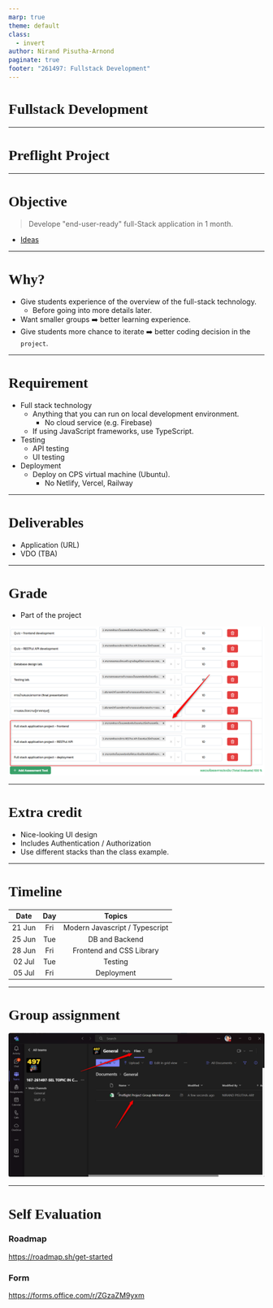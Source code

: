 ```yaml
---
marp: true
theme: default
class:
  - invert
author: Nirand Pisutha-Arnond
paginate: true
footer: "261497: Fullstack Development"
---
```


<style>
@import url('https://fonts.googleapis.com/css2?family=Prompt:ital,wght@0,100;0,300;0,400;0,700;1,100;1,300;1,400;1,700&display=swap');

    :root {
    font-family: Prompt;
    --hl-color: #D57E7E;
}
h1 {
  font-family: Prompt
}
</style>

# Fullstack Development

---

# Preflight Project

---

# Objective

> Develope "end-user-ready" full-Stack application in 1 month.

- [Ideas](https://github.com/ZOUHAIRFGRA/100-Project-Ideas-for-Full-Stack-Developers)

---

# Why?

- Give students experience of the overview of the full-stack technology.
  - Before going into more details later.
- Want smaller groups ➡️ better learning experience.
- Give students more chance to iterate ➡️ better coding decision in the `project`.

---



# Requirement

- Full stack technology
  - Anything that you can run on local development environment.
    - No cloud service (e.g. Firebase)
  - If using JavaScript frameworks, use TypeScript.
- Testing
  - API testing
  - UI testing
- Deployment
  - Deploy on CPS virtual machine (Ubuntu).
    - No Netlify, Vercel, Railway

---

# Deliverables

- Application (URL)
- VDO (TBA)

---

# Grade

- Part of the project

![width:600](./img/grade.png)

---

# Extra credit
-	Nice-looking UI design
-	Includes Authentication / Authorization
- Use different stacks than the class example.


---

# Timeline

|  Date  | Day |             Topics             |
| :----: | :-: | :----------------------------: |
| 21 Jun | Fri | Modern Javascript / Typescript |
| 25 Jun | Tue |         DB and Backend         |
| 28 Jun | Fri |    Frontend and CSS Library    |
| 02 Jul | Tue |            Testing             |
| 05 Jul | Fri |           Deployment           |

---

# Group assignment

![width:800px](./img/preflight_member.png)


---

# Self Evaluation

### Roadmap
https://roadmap.sh/get-started

### Form
https://forms.office.com/r/ZGzaZM9yxm